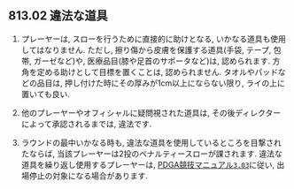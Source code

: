 ## 813.02 違法な道具

1. プレーヤーは,
スローを行うために直接的に助けとなる,
いかなる道具も使用してはなりません.
ただし,
擦り傷から皮膚を保護する道具(手袋, テープ, 包帯, ガーゼなど)や,
医療品目(膝や足首のサポータなど)は,
認められます.
方角を定める助けとして目標を置くことは,
認められません.
タオルやパッドなどの品目は,
押し付けた時にその厚みが1cm以上にならない限り,
ライの上に置いても良い.

1. 他のプレーヤーやオフィシャルに疑問視された道具は,
その後ディレクターによって承認されるまでは,
違法です.

1. ラウンドの最中いかなる時も,
違法な道具を使用しているところを目撃されたならば,
当該プレーヤーは2投のペナルティースローが課されます.
違法な道具を繰り返し使用するプレーヤーは,
[PDGA競技マニュアル`3.03`](https://www.pdga.com/rules/competition-manual/303)に従い,
出場停止の対象になる場合があります.
